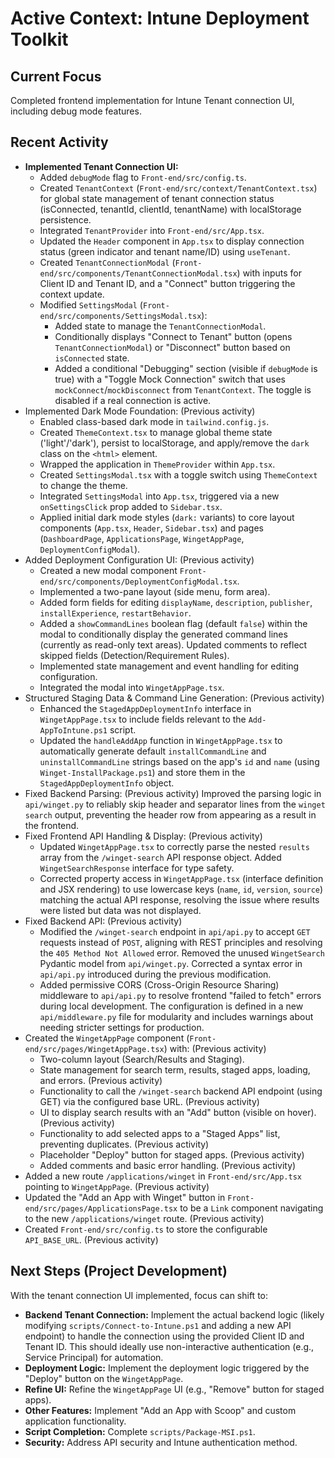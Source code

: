 # Active Context: Intune Deployment Toolkit

## Current Focus
Completed frontend implementation for Intune Tenant connection UI, including debug mode features.

## Recent Activity
*   **Implemented Tenant Connection UI:**
    *   Added `debugMode` flag to `Front-end/src/config.ts`.
    *   Created `TenantContext` (`Front-end/src/context/TenantContext.tsx`) for global state management of tenant connection status (isConnected, tenantId, clientId, tenantName) with localStorage persistence.
    *   Integrated `TenantProvider` into `Front-end/src/App.tsx`.
    *   Updated the `Header` component in `App.tsx` to display connection status (green indicator and tenant name/ID) using `useTenant`.
    *   Created `TenantConnectionModal` (`Front-end/src/components/TenantConnectionModal.tsx`) with inputs for Client ID and Tenant ID, and a "Connect" button triggering the context update.
    *   Modified `SettingsModal` (`Front-end/src/components/SettingsModal.tsx`):
        *   Added state to manage the `TenantConnectionModal`.
        *   Conditionally displays "Connect to Tenant" button (opens `TenantConnectionModal`) or "Disconnect" button based on `isConnected` state.
        *   Added a conditional "Debugging" section (visible if `debugMode` is true) with a "Toggle Mock Connection" switch that uses `mockConnect`/`mockDisconnect` from `TenantContext`. The toggle is disabled if a real connection is active.
*   Implemented Dark Mode Foundation: (Previous activity)
    *   Enabled class-based dark mode in `tailwind.config.js`.
    *   Created `ThemeContext.tsx` to manage global theme state ('light'/'dark'), persist to localStorage, and apply/remove the `dark` class on the `<html>` element.
    *   Wrapped the application in `ThemeProvider` within `App.tsx`.
    *   Created `SettingsModal.tsx` with a toggle switch using `ThemeContext` to change the theme.
    *   Integrated `SettingsModal` into `App.tsx`, triggered via a new `onSettingsClick` prop added to `Sidebar.tsx`.
    *   Applied initial dark mode styles (`dark:` variants) to core layout components (`App.tsx`, `Header`, `Sidebar.tsx`) and pages (`DashboardPage`, `ApplicationsPage`, `WingetAppPage`, `DeploymentConfigModal`).
*   Added Deployment Configuration UI: (Previous activity)
    *   Created a new modal component `Front-end/src/components/DeploymentConfigModal.tsx`.
    *   Implemented a two-pane layout (side menu, form area).
    *   Added form fields for editing `displayName`, `description`, `publisher`, `installExperience`, `restartBehavior`.
    *   Added a `showCommandLines` boolean flag (default `false`) within the modal to conditionally display the generated command lines (currently as read-only text areas). Updated comments to reflect skipped fields (Detection/Requirement Rules).
    *   Implemented state management and event handling for editing configuration.
    *   Integrated the modal into `WingetAppPage.tsx`.
*   Structured Staging Data & Command Line Generation: (Previous activity)
    *   Enhanced the `StagedAppDeploymentInfo` interface in `WingetAppPage.tsx` to include fields relevant to the `Add-AppToIntune.ps1` script.
    *   Updated the `handleAddApp` function in `WingetAppPage.tsx` to automatically generate default `installCommandLine` and `uninstallCommandLine` strings based on the app's `id` and `name` (using `Winget-InstallPackage.ps1`) and store them in the `StagedAppDeploymentInfo` object.
*   Fixed Backend Parsing: (Previous activity) Improved the parsing logic in `api/winget.py` to reliably skip header and separator lines from the `winget search` output, preventing the header row from appearing as a result in the frontend.
*   Fixed Frontend API Handling & Display: (Previous activity)
    *   Updated `WingetAppPage.tsx` to correctly parse the nested `results` array from the `/winget-search` API response object. Added `WingetSearchResponse` interface for type safety.
    *   Corrected property access in `WingetAppPage.tsx` (interface definition and JSX rendering) to use lowercase keys (`name`, `id`, `version`, `source`) matching the actual API response, resolving the issue where results were listed but data was not displayed.
*   Fixed Backend API: (Previous activity)
    *   Modified the `/winget-search` endpoint in `api/api.py` to accept `GET` requests instead of `POST`, aligning with REST principles and resolving the `405 Method Not Allowed` error. Removed the unused `WingetSearch` Pydantic model from `api/winget.py`. Corrected a syntax error in `api/api.py` introduced during the previous modification.
    *   Added permissive CORS (Cross-Origin Resource Sharing) middleware to `api/api.py` to resolve frontend "failed to fetch" errors during local development. The configuration is defined in a new `api/middleware.py` file for modularity and includes warnings about needing stricter settings for production.
*   Created the `WingetAppPage` component (`Front-end/src/pages/WingetAppPage.tsx`) with: (Previous activity)
    *   Two-column layout (Search/Results and Staging).
    *   State management for search term, results, staged apps, loading, and errors. (Previous activity)
    *   Functionality to call the `/winget-search` backend API endpoint (using GET) via the configured base URL. (Previous activity)
    *   UI to display search results with an "Add" button (visible on hover). (Previous activity)
    *   Functionality to add selected apps to a "Staged Apps" list, preventing duplicates. (Previous activity)
    *   Placeholder "Deploy" button for staged apps. (Previous activity)
    *   Added comments and basic error handling. (Previous activity)
*   Added a new route `/applications/winget` in `Front-end/src/App.tsx` pointing to `WingetAppPage`. (Previous activity)
*   Updated the "Add an App with Winget" button in `Front-end/src/pages/ApplicationsPage.tsx` to be a `Link` component navigating to the new `/applications/winget` route. (Previous activity)
*   Created `Front-end/src/config.ts` to store the configurable `API_BASE_URL`. (Previous activity)


## Next Steps (Project Development)
With the tenant connection UI implemented, focus can shift to:
*   **Backend Tenant Connection:** Implement the actual backend logic (likely modifying `scripts/Connect-to-Intune.ps1` and adding a new API endpoint) to handle the connection using the provided Client ID and Tenant ID. This should ideally use non-interactive authentication (e.g., Service Principal) for automation.
*   **Deployment Logic:** Implement the deployment logic triggered by the "Deploy" button on the `WingetAppPage`.
*   **Refine UI:** Refine the `WingetAppPage` UI (e.g., "Remove" button for staged apps).
*   **Other Features:** Implement "Add an App with Scoop" and custom application functionality.
*   **Script Completion:** Complete `scripts/Package-MSI.ps1`.
*   **Security:** Address API security and Intune authentication method.
